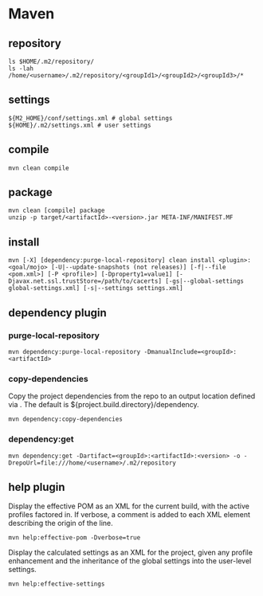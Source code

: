# Maven

## repository
```
ls $HOME/.m2/repository/
ls -lah /home/<username>/.m2/repository/<groupId1>/<groupId2>/<groupId3>/*
```

## settings
```
${M2_HOME}/conf/settings.xml # global settings
${HOME}/.m2/settings.xml # user settings
```

## compile
```
mvn clean compile
```

## package
```
mvn clean [compile] package
unzip -p target/<artifactId>-<version>.jar META-INF/MANIFEST.MF
```

## install
```
mvn [-X] [dependency:purge-local-repository] clean install <plugin>:<goal/mojo> [-U|--update-snapshots (not releases)] [-f|--file <pom.xml>] [-P <profile>] [-Dproperty1=value1] [-Djavax.net.ssl.trustStore=/path/to/cacerts] [-gs|--global-settings global-settings.xml] [-s|--settings settings.xml]
```

## dependency plugin

### purge-local-repository
```
mvn dependency:purge-local-repository -DmanualInclude=<groupId>:<artifactId>
```
### copy-dependencies
Copy the project dependencies from the repo to an output location defined via <outputDirectory>. The default is ${project.build.directory}/dependency.
```
mvn dependency:copy-dependencies
```

### dependency:get
```
mvn dependency:get -Dartifact=<groupId>:<artifactId>:<version> -o -DrepoUrl=file:///home/<username>/.m2/repository
```

## help plugin
Display the effective POM as an XML for the current build, with the active profiles factored in. If verbose, a comment is added to each XML element describing the origin of the line.
```
mvn help:effective-pom -Dverbose=true
```

Display the calculated settings as an XML for the project, given any profile enhancement and the inheritance of the global settings into the user-level settings.
```
mvn help:effective-settings
```
